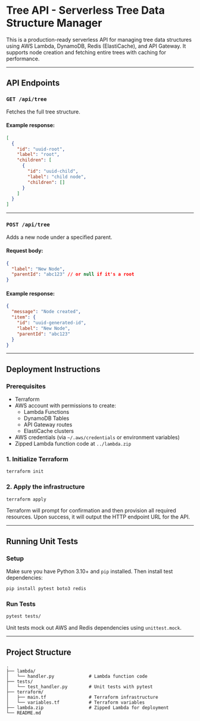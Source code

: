 #  Tree API - Serverless Tree Data Structure Manager

This is a production-ready serverless API for managing tree data structures using AWS Lambda, DynamoDB, Redis (ElastiCache), and API Gateway. It supports node creation and fetching entire trees with caching for performance.

---

##  API Endpoints

### `GET /api/tree`
Fetches the full tree structure.

####  Example response:
```json
[
  {
    "id": "uuid-root",
    "label": "root",
    "children": [
      {
        "id": "uuid-child",
        "label": "child node",
        "children": []
      }
    ]
  }
]
```

---

### `POST /api/tree`
Adds a new node under a specified parent.

####  Request body:
```json
{
  "label": "New Node",
  "parentId": "abc123" // or null if it's a root
}
```

####  Example response:
```json
{
  "message": "Node created",
  "item": {
    "id": "uuid-generated-id",
    "label": "New Node",
    "parentId": "abc123"
  }
}
```

---

##  Deployment Instructions

###  Prerequisites
- Terraform
- AWS account with permissions to create:
  - Lambda Functions
  - DynamoDB Tables
  - API Gateway routes
  - ElastiCache clusters
- AWS credentials (via `~/.aws/credentials` or environment variables)
- Zipped Lambda function code at `../lambda.zip`

### 1. Initialize Terraform
```bash
terraform init
```

### 2. Apply the infrastructure
```bash
terraform apply
```

Terraform will prompt for confirmation and then provision all required resources. Upon success, it will output the HTTP endpoint URL for the API.

---

##  Running Unit Tests

###  Setup
Make sure you have Python 3.10+ and `pip` installed. Then install test dependencies:
```bash
pip install pytest boto3 redis
```

###  Run Tests
```bash
pytest tests/
```

Unit tests mock out AWS and Redis dependencies using `unittest.mock`.

---

## Project Structure
```
.
├── lambda/
│   └── handler.py             # Lambda function code
├── tests/
│   └── test_handler.py        # Unit tests with pytest
├── terraform/
│   ├── main.tf                # Terraform infrastructure
│   └── variables.tf           # Terraform variables
├── lambda.zip                 # Zipped Lambda for deployment
└── README.md
```
